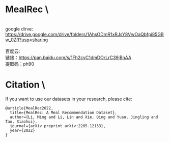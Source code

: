 # MealRec \
\
google dirve: \
https://drive.google.com/drive/folders/1AhsODmR1xRJsY8VwOaQbfpi85GBw_0ZR?usp=sharing \
\
百度云: \
链接：https://pan.baidu.com/s/1Fh2cyC1dmDOrLrC39jBnAA \
提取码：ph90

# Citation \
If you want to use our datasets in your research, please cite:
```
@article{MealRec2022,
  title={MealRec: A Meal Recommendation Dataset},
  author={Li, Ming and Li, Lin and Xie, Qing and Yuan, Jingling and Tao, Xiaohui},
  journal={arXiv preprint arXiv:2205.12133},
  year={2022}
}
```
